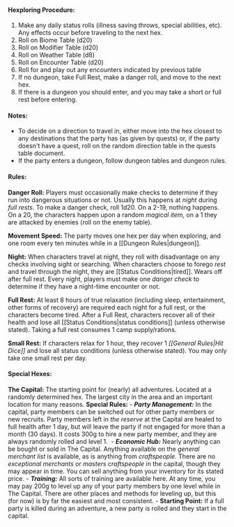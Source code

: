 #### **Hexploring Procedure:**

1. Make any daily status rolls (illness saving throws, special abilities, etc). Any effects occur before traveling to the next hex. 
2. Roll on Biome Table (d20)
3. Roll on Modifier Table (d20)
4. Roll on Weather Table (d8)
5. Roll on Encounter Table (d20)
6. Roll for and play out any encounters indicated by previous table
7. If no dungeon, take Full Rest, make a danger roll, and move to the next hex.
8. If there is a dungeon you should enter, and you may take a short or full rest before entering.

#### Notes:

- To decide on a direction to travel in, either move into the hex closest to any destinations that the party has (as given by quests) or, if the party doesn't have a quest, roll on the random direction table in the quests table document.
- If the party enters a dungeon, follow dungeon tables and dungeon rules.

#### Rules:

**Danger Roll:** Players must occasionally make checks to determine if they run into dangerous situations or not. Usually this happens at _night_ during _full rests_. To make a danger check, roll 1d20. On a 2-19, nothing happens. On a 20, the characters happen upon a random _magical item_, on a 1 they are attacked by enemies (roll on the enemy table).

**Movement Speed:** The party moves one hex per day when exploring, and one room every ten minutes while in a [[Dungeon Rules|dungeon]]. 

**Night:** When characters travel at night, they roll with disadvantage on any checks involving sight or searching. When characters choose to forego _rest_ and travel through the night, they are [[Status Conditions|tired]]. Wears off after full rest. Every night, players must make one _danger check_ to determine if they have a night-time encounter or not.

**Full Rest:** At least 8 hours of true relaxation (including sleep, entertainment, other forms of recovery) are required each night for a full rest, or the characters become tired. After a Full Rest, characters recover all of their health and lose all [[Status Conditions|status conditions]] (unless otherwise stated). Taking a full rest consumes 1 camp supply/rations.

**Small Rest:** If characters relax for 1 hour, they recover 1 _[[General Rules|Hit Dice]]_ and lose all status conditions (unless otherwise stated). You may only take one small rest per day.
#### Special Hexes:

**The Capital:** The starting point for (nearly) all adventures. Located at a randomly determined hex. The largest city in the area and an important location for many reasons.
	**Special Rules:**
		- **_Party Management:_** In the capital, party members can be switched out for other party members or new recruits. Party members left in _the reserve_ at the Capital are healed to full health after 1 day, but will leave the party if not engaged for more than a month (30 days). It costs 300g to hire a new party member, and they are always randomly rolled and level 1. 
		- **_Economic Hub:_** Nearly anything can be bought or sold in The Capital. Anything available on the _general merchant list_ is available, as is anything from _craftspeople_. There are no _exceptional merchants_ or _masters craftspeople_ in the capital, though they may appear in time. You can sell anything from your inventory for its stated price.
		- **_Training:_** All sorts of training are available here. At any time, you may pay 200g to level up any of your party members by one level while in The Capital. There are other places and methods for leveling up, but this (for now) is by far the easiest and most consistent.
		- **Starting Point:** If a full party is killed during an adventure, a new party is rolled and they start in the capital.
